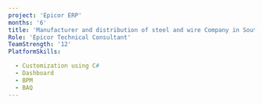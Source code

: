 ```yaml
---
project: 'Epicor ERP'
months: '6'
title: 'Manufacturer and distribution of steel and wire Company in South Africa'
Role: 'Epicor Technical Consultant'
TeamStrength: '12'
PlatformSkills:

  - Customization using C#
  - Dashboard
  - BPM
  - BAQ
---
```


